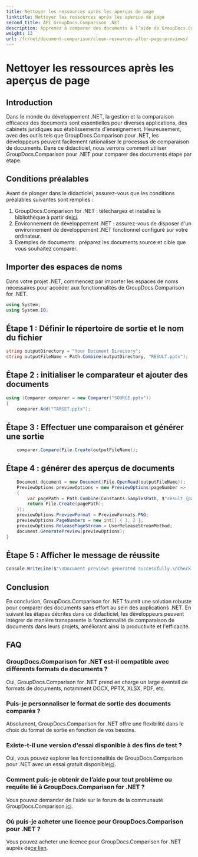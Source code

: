 ```yaml
---
title: Nettoyer les ressources après les aperçus de page
linktitle: Nettoyer les ressources après les aperçus de page
second_title: API GroupDocs.Comparison .NET
description: Apprenez à comparer des documents à l’aide de GroupDocs.Comparison for .NET étape par étape. Améliorez vos applications .NET avec une gestion efficace des documents.
weight: 13
url: /fr/net/document-comparison/clean-resources-after-page-previews/
---
```


# Nettoyer les ressources après les aperçus de page

## Introduction
Dans le monde du développement .NET, la gestion et la comparaison efficaces des documents sont essentielles pour diverses applications, des cabinets juridiques aux établissements d'enseignement. Heureusement, avec des outils tels que GroupDocs.Comparison pour .NET, les développeurs peuvent facilement rationaliser le processus de comparaison de documents. Dans ce didacticiel, nous verrons comment utiliser GroupDocs.Comparison pour .NET pour comparer des documents étape par étape.
## Conditions préalables
Avant de plonger dans le didacticiel, assurez-vous que les conditions préalables suivantes sont remplies :
1.  GroupDocs.Comparison for .NET : téléchargez et installez la bibliothèque à partir de[ici](https://releases.groupdocs.com/comparison/net/).
2. Environnement de développement .NET : assurez-vous de disposer d'un environnement de développement .NET fonctionnel configuré sur votre ordinateur.
3. Exemples de documents : préparez les documents source et cible que vous souhaitez comparer.

## Importer des espaces de noms
Dans votre projet .NET, commencez par importer les espaces de noms nécessaires pour accéder aux fonctionnalités de GroupDocs.Comparison for .NET.

```csharp
using System;
using System.IO;
```

## Étape 1 : Définir le répertoire de sortie et le nom du fichier
```csharp
string outputDirectory = "Your Document Directory";
string outputFileName = Path.Combine(outputDirectory, "RESULT.pptx");
```
## Étape 2 : initialiser le comparateur et ajouter des documents
```csharp
using (Comparer comparer = new Comparer("SOURCE.pptx"))
{
    comparer.Add("TARGET.pptx");
```
## Étape 3 : Effectuer une comparaison et générer une sortie
```csharp
    comparer.Compare(File.Create(outputFileName));
```
## Étape 4 : générer des aperçus de documents
```csharp
    Document document = new Document(File.OpenRead(outputFileName));
    PreviewOptions previewOptions = new PreviewOptions(pageNumber =>
    {
        var pagePath = Path.Combine(Constants.SamplesPath, $"result_{pageNumber}.png");
        return File.Create(pagePath);
    });
    previewOptions.PreviewFormat = PreviewFormats.PNG;
    previewOptions.PageNumbers = new int[] { 1, 2 };
    previewOptions.ReleasePageStream = UserReleaseStreamMethod;
    document.GeneratePreview(previewOptions);
}
```
## Étape 5 : Afficher le message de réussite
```csharp
Console.WriteLine($"\nDocument previews generated successfully.\nCheck output in {outputDirectory}.");
```

## Conclusion
En conclusion, GroupDocs.Comparison for .NET fournit une solution robuste pour comparer des documents sans effort au sein des applications .NET. En suivant les étapes décrites dans ce didacticiel, les développeurs peuvent intégrer de manière transparente la fonctionnalité de comparaison de documents dans leurs projets, améliorant ainsi la productivité et l'efficacité.
## FAQ
### GroupDocs.Comparison for .NET est-il compatible avec différents formats de documents ?
Oui, GroupDocs.Comparison for .NET prend en charge un large éventail de formats de documents, notamment DOCX, PPTX, XLSX, PDF, etc.
### Puis-je personnaliser le format de sortie des documents comparés ?
Absolument, GroupDocs.Comparison for .NET offre une flexibilité dans le choix du format de sortie en fonction de vos besoins.
### Existe-t-il une version d'essai disponible à des fins de test ?
 Oui, vous pouvez explorer les fonctionnalités de GroupDocs.Comparison pour .NET avec un essai gratuit disponible[ici](https://releases.groupdocs.com/).
### Comment puis-je obtenir de l’aide pour tout problème ou requête lié à GroupDocs.Comparison for .NET ?
 Vous pouvez demander de l'aide sur le forum de la communauté GroupDocs.Comparison.[ici](https://forum.groupdocs.com/c/comparison/12).
### Où puis-je acheter une licence pour GroupDocs.Comparison pour .NET ?
Vous pouvez acheter une licence pour GroupDocs.Comparison for .NET auprès de[ce lien](https://purchase.groupdocs.com/buy).